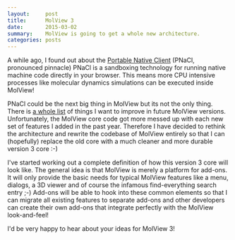 ```yaml
---
layout:     post
title:      MolView 3
date:       2015-03-02
summary:    MolView is going to get a whole new architecture.
categories: posts
---
```


A while ago, I found out about the [Portable Native Client](https://developer.chrome.com/native-client)
(PNaCl, pronounced pinnacle) PNaCl is a sandboxing technology for running native
machine code directly in your browser. This means more CPU intensive processes
like molecular dynamics simulations can be executed inside MolView!

PNaCl could be the next big thing in MolView but its not the only thing. There is
[a whole list](https://github.com/molview/molview/wiki/Roadmap) of things I want
to improve in future MolView versions. Unfortunately, the MolView core code got
more messed up with each new set of features I added in the past year.
Therefore I have decided to rethink the architecture and rewrite the
codebase of MolView entirely so that I can (hopefully) replace the old core
with a much cleaner and more durable version 3 core :-)

I've started working out a complete definition of how this version 3 core will
look like. The general idea is that MolView is merely a platform for add-ons.
It will only provide the basic needs for typical MolView features like a menu,
dialogs, a 3D viewer and of course the infamous find-everything search entry ;-)
Add-ons will be able to hook into these common elements so that I can migrate
all existing features to separate add-ons and other developers can create their
own add-ons that integrate perfectly with the MolView look-and-feel!

I'd be very happy to hear about your ideas for MolView 3!
